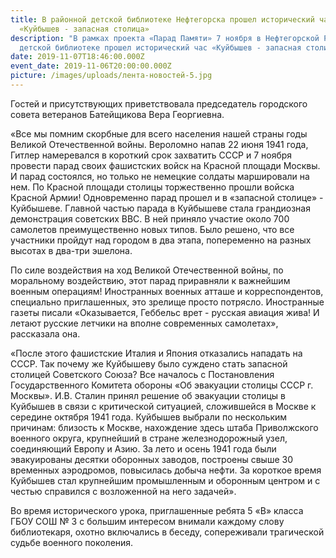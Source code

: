 ```yaml
---
title: В районной детской библиотеке Нефтегорска прошел исторический час
  «Куйбышев - запасная столица»
description: "В рамках проекта «Парад Памяти» 7 ноября в Нефтегорской Районной
  детской библиотеке прошел исторический час «Куйбышев - запасная столица». "
date: 2019-11-07T18:46:00.000Z
event_date: 2019-11-06T20:00:00.000Z
picture: /images/uploads/лента-новостей-5.jpg
---
```

Гостей и присутствующих приветствовала председатель городского совета ветеранов Батейщикова Вера Георгиевна.

«Все мы помним скорбные для всего населения нашей страны годы Великой Отечественной войны. Вероломно напав 22 июня 1941 года, Гитлер намеревался в короткий срок захватить СССР и 7 ноября провести парад своих фашистских войск на Красной площади Москвы. И парад состоялся, но только не немецкие солдаты маршировали на нем. По Красной площади столицы торжественно прошли войска Красной Армии! Одновременно парад прошел и в «запасной столице» - Куйбышеве. Главной частью парада в Куйбышеве стала грандиозная демонстрация советских ВВС. В ней приняло участие около 700 самолетов преимущественно новых типов. Было решено, что все участники пройдут над городом в два этапа, попеременно на разных высотах в два-три эшелона.

По силе воздействия на ход Великой Отечественной войны, по моральному воздействию, этот парад приравняли к важнейшим военным операциям! Иностранных военных атташе и корреспондентов, специально приглашенных, это зрелище просто потрясло. Иностранные газеты писали «Оказывается, Геббельс врет - русская авиация жива! И летают русские летчики на вполне современных самолетах», рассказала она.

«После этого фашистские Италия и Япония отказались нападать на СССР. Так почему же Куйбышеву было суждено стать запасной столицей Советского Союза? Все началось с Постановления Государственного Комитета обороны «Об эвакуации столицы СССР г. Москвы». И.В. Сталин принял решение об эвакуации столицы в Куйбышев в связи с критической ситуацией, сложившейся в Москве к середине октября 1941 года. Куйбышев выбрали по нескольким причинам: близость к Москве, нахождение здесь штаба Приволжского военного округа, крупнейший в стране железнодорожный узел, соединяющий Европу и Азию. За лето и осень 1941 года были эвакуированы десятки оборонных заводов, построены свыше 30 временных аэродромов, повысилась добыча нефти. За короткое время Куйбышев стал крупнейшим промышленным и оборонным центром и с честью справился с возложенной на него задачей».

Во время исторического урока, приглашенные ребята 5 «В» класса ГБОУ СОШ № 3 с большим интересом внимали каждому слову библиотекаря, охотно включались в беседу, сопереживали трагической судьбе военного поколения.
